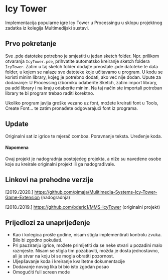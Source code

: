 
# Icy Tower
Implementacija popularne igre Icy Tower u Processingu u sklopu projektnog zadatka iz kolegija Multimedijski sustavi.

## Prvo pokretanje
Sve .pde datoteke potrebno je smjestiti u jedan sketch folder. Npr. prilikom otvaranja ```IcyTower.pde```, prihvatite automatsko kreiranje sketch foldera ```IcyTower```. Zatim u taj sketch folder dodajte preostale .pde datoteke te data folder, u kojem se nalaze sve datoteke koje učitavamo u program. 
U kodu se koristi minim library, kojeg je potrebno dodati, ako već nije dodan. Upute za dodavanje: 
U Processing izborniku odaberite Sketch, zatim import library, pa add library i na kraju odaberite minim. Na taj način ste importali potreban library te bi program trebao raditi korektno. 

Ukoliko program javlja greške vezano uz font, možete kreirati font u Tools, Create Font... te zatim pronađete odgovarajući font iz programa.  

## Update
Originalni sat iz igrice te mjerač comboa. Poravnanje teksta. Uređenje koda. 

#### Napomena
Ovaj projekt je nadogradnja postojećeg projekta, a niže su navedene osobe koje su kreirale originalni projekt ili ga nadograđivale. 

## Linkovi na prehodne verzije 
[2019./2020.] https://github.com/pimaja/Mulitimedia-Systems-Icy-Tower-Game-Extension (nadogradnja)
 
[2018./2019.] https://github.com/bderic1/MMS-IcyTower (originalni projekt)

## Prijedlozi za unaprijeđenje
- Kao i kolegica prošle godine, nisam stigla implementirati kontrolu zvuka. Bilo bi zgodno pokušati. 
- Pri pauziranju igrice, možete primijetiti da se neke stvari u pozadini malo razmjeste. Nisam se stigla tim pozabaviti, možda je dosta jednostavno, ali je stvar na koju bi se mogla obratiti pozornost.
- Uljepšavanje koda i kreiranje kvalitetne dokumentacije
- Dodavanje novog lika bi bio isto zgodan posao
- Omogućiti full screen mode
